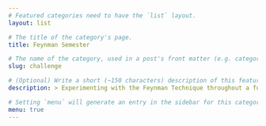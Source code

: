 ```yaml
---
# Featured categories need to have the `list` layout.
layout: list

# The title of the category's page.
title: Feynman Semester

# The name of the category, used in a post's front matter (e.g. category: <slug>).
slug: challenge

# (Optional) Write a short (~150 characters) description of this featured category.
description: > Experimenting with the Feynman Technique throughout a full University semester.

# Setting `menu` will generate an entry in the sidebar for this category.
menu: true
---
```


